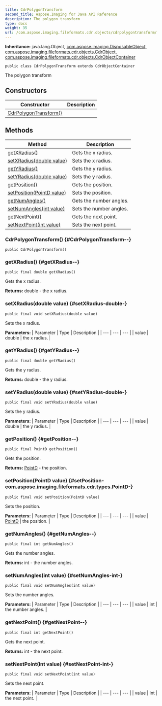 ```yaml
---
title: CdrPolygonTransform
second_title: Aspose.Imaging for Java API Reference
description: The polygon transform
type: docs
weight: 35
url: /com.aspose.imaging.fileformats.cdr.objects/cdrpolygontransform/
---
```

**Inheritance:**
java.lang.Object, [com.aspose.imaging.DisposableObject](../../com.aspose.imaging/disposableobject), [com.aspose.imaging.fileformats.cdr.objects.CdrObject](../../com.aspose.imaging.fileformats.cdr.objects/cdrobject), [com.aspose.imaging.fileformats.cdr.objects.CdrObjectContainer](../../com.aspose.imaging.fileformats.cdr.objects/cdrobjectcontainer)
```
public class CdrPolygonTransform extends CdrObjectContainer
```

The polygon transform
## Constructors

| Constructor | Description |
| --- | --- |
| [CdrPolygonTransform()](#CdrPolygonTransform--) |  |
## Methods

| Method | Description |
| --- | --- |
| [getXRadius()](#getXRadius--) | Gets the x radius. |
| [setXRadius(double value)](#setXRadius-double-) | Sets the x radius. |
| [getYRadius()](#getYRadius--) | Gets the y radius. |
| [setYRadius(double value)](#setYRadius-double-) | Sets the y radius. |
| [getPosition()](#getPosition--) | Gets the position. |
| [setPosition(PointD value)](#setPosition-com.aspose.imaging.fileformats.cdr.types.PointD-) | Sets the position. |
| [getNumAngles()](#getNumAngles--) | Gets the number angles. |
| [setNumAngles(int value)](#setNumAngles-int-) | Sets the number angles. |
| [getNextPoint()](#getNextPoint--) | Gets the next point. |
| [setNextPoint(int value)](#setNextPoint-int-) | Sets the next point. |
### CdrPolygonTransform() {#CdrPolygonTransform--}
```
public CdrPolygonTransform()
```


### getXRadius() {#getXRadius--}
```
public final double getXRadius()
```


Gets the x radius.

**Returns:**
double - the x radius.
### setXRadius(double value) {#setXRadius-double-}
```
public final void setXRadius(double value)
```


Sets the x radius.

**Parameters:**
| Parameter | Type | Description |
| --- | --- | --- |
| value | double | the x radius. |

### getYRadius() {#getYRadius--}
```
public final double getYRadius()
```


Gets the y radius.

**Returns:**
double - the y radius.
### setYRadius(double value) {#setYRadius-double-}
```
public final void setYRadius(double value)
```


Sets the y radius.

**Parameters:**
| Parameter | Type | Description |
| --- | --- | --- |
| value | double | the y radius. |

### getPosition() {#getPosition--}
```
public final PointD getPosition()
```


Gets the position.

**Returns:**
[PointD](../../com.aspose.imaging.fileformats.cdr.types/pointd) - the position.
### setPosition(PointD value) {#setPosition-com.aspose.imaging.fileformats.cdr.types.PointD-}
```
public final void setPosition(PointD value)
```


Sets the position.

**Parameters:**
| Parameter | Type | Description |
| --- | --- | --- |
| value | [PointD](../../com.aspose.imaging.fileformats.cdr.types/pointd) | the position. |

### getNumAngles() {#getNumAngles--}
```
public final int getNumAngles()
```


Gets the number angles.

**Returns:**
int - the number angles.
### setNumAngles(int value) {#setNumAngles-int-}
```
public final void setNumAngles(int value)
```


Sets the number angles.

**Parameters:**
| Parameter | Type | Description |
| --- | --- | --- |
| value | int | the number angles. |

### getNextPoint() {#getNextPoint--}
```
public final int getNextPoint()
```


Gets the next point.

**Returns:**
int - the next point.
### setNextPoint(int value) {#setNextPoint-int-}
```
public final void setNextPoint(int value)
```


Sets the next point.

**Parameters:**
| Parameter | Type | Description |
| --- | --- | --- |
| value | int | the next point. |

